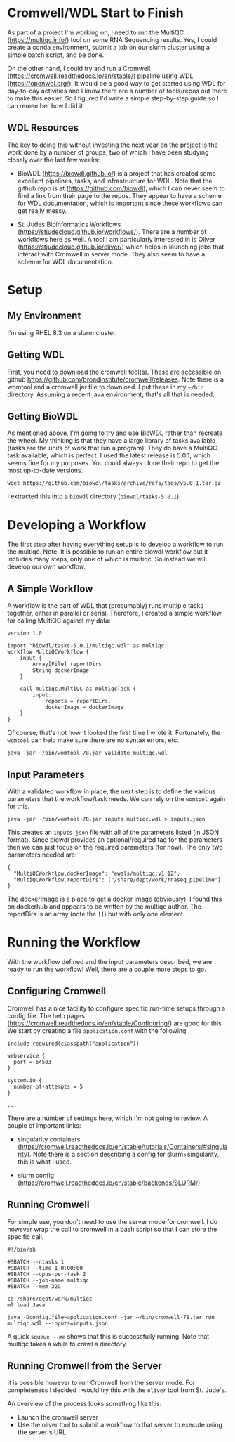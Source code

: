 # Cromwell/WDL Start to Finish
As part of a project I'm working on, I need to run the MultiQC (https://multiqc.info/) tool on some RNA Sequencing results. Yes, I could create a conda environment, submit a job on our slurm cluster using a simple batch script, and be done.

On the other hand, I could try and run a Cromwell (https://cromwell.readthedocs.io/en/stable/) pipeline using WDL (https://openwdl.org/). It would be a good way to get started using WDL for day-to-day activities and I know there are a number of tools/repos out there to make this easier. So I figured I'd write a simple step-by-step guide so I can remember how I did it.

## WDL Resources
The key to doing this without investing the next year on the project is the work done by a number of groups, two of which I have been studying closely over the last few weeks:

- BioWDL (https://biowdl.github.io/) is a project that has created some excellent pipelines, tasks, and infrastructure for WDL. Note that the github repo is at (https://github.com/biowdl), which I can never seem to find a link from their page to the repos. They appear to have a scheme for WDL documentation, which is important since these workflows can get really messy.

- St. Judes Bioinformatics Workflows (https://stjudecloud.github.io/workflows/). There are a number of workflows here as well. A tool I am particularly interested in is Oliver (https://stjudecloud.github.io/oliver/) which helps in launching jobs that interact with Cromwell in server mode. They also seem to have a scheme for WDL documentation. 

# Setup

## My Environment
I'm using RHEL 8.3 on a slurm cluster.

## Getting WDL
First, you need to download the cromwell tool(s). These are accessible on github https://github.com/broadinstitute/cromwell/releases. Note there is a womtool and a cromwell jar file to download. I put these in my `~/bin` directory. Assuming a recent java environment, that's all that is needed.

## Getting BioWDL
As mentioned above, I'm going to try and use BioWDL rather than recreate the wheel. My thinking is that they have a large library of tasks available (tasks are the units of work that run a program). They do have a MultiQC task available, which is perfect. I used the latest release is 5.0.1, which seems fine for my purposes. You could always clone their repo to get the most up-to-date versions.

```
wget https://github.com/biowdl/tasks/archive/refs/tags/v5.0.1.tar.gz
```

I extracted this into a `biowdl` directory (`biowdl/tasks-5.0.1`).

# Developing a Workflow
The first step after having everything setup is to develop a workflow to run the multiqc. Note: It is possible to run an entire biowdl workflow but it includes many steps, only one of which is multiqc. So instead we will develop our own workflow.

## A Simple Workflow
A workflow is the part of WDL that (presumably) runs multiple tasks together, either in parallel or serial. Therefore, I created a simple workflow for calling MultiQC against my data:

```
version 1.0

import "biowdl/tasks-5.0.1/multiqc.wdl" as multiqc
workflow MultiQCWorkflow {
    input {
        Array[File] reportDirs
        String dockerImage
    }

    call multiqc.MultiQC as multiqcTask {
        input:
            reports = reportDirs,
            dockerImage = dockerImage
    }
}
```

Of course, that's not how it looked the first time I wrote it. Fortunately, the `womtool` can help make sure there are no syntax errors, etc.

```
java -jar ~/bin/womtool-78.jar validate multiqc.wdl
```

## Input Parameters
With a validated workflow in place, the next step is to define the various parameters that the workflow/task needs. We can rely on the `womtool` again for this.

```
java -jar ~/bin/womtool-78.jar inputs multiqc.wdl > inputs.json
```

This creates an `inputs.json` file with all of the parameters listed (in JSON format). Since biowdl provides an optional/required tag for the parameters then we can just focus on the required parameters (for now). The only two parameters needed are:

```
{
  "MultiQCWorkflow.dockerImage": "ewels/multiqc:v1.12",
  "MultiQCWorkflow.reportDirs": ["/share/dept/work/rnaseq_pipeline"]
}
```

The dockerImage is a place to get a docker image (obviously). I found this on dockerhub and appears to be written by the multiqc author. The reportDirs is an array (note the `[]`) but with only one element.

# Running the Workflow
With the workflow defined and the input parameters described, we are ready to run the workflow! Well, there are a couple more steps to go.

## Configuring Cromwell
Cromwell has a nice facility to configure specific run-time setups through a config file. The help pages (https://cromwell.readthedocs.io/en/stable/Configuring/) are good for this. We start by creating a file `application.conf` with the following

```
include required(classpath("application"))

webservice {
  port = 64503
}

system.io {
  number-of-attempts = 5
}

...

```

There are a number of settings here, which I'm not going to review. A couple of important links:
- singularity containers (https://cromwell.readthedocs.io/en/stable/tutorials/Containers/#singularity). Note there is a section describing a config for slurm+singularity, this is what I used.

- slurm config (https://cromwell.readthedocs.io/en/stable/backends/SLURM/)

## Running Cromwell
For simple use, you don't need to use the server mode for cromwell. I do however wrap the call to cromwell in a bash script so that I can store the specific call.

```
#!/bin/sh

#SBATCH --ntasks 1
#SBATCH --time 1-0:00:00
#SBATCH --cpus-per-task 2
#SBATCH --job-name multiqc
#SBATCH --mem 32G

cd /share/dept/work/multiqc
ml load Java

java -Dconfig.file=application.conf -jar ~/bin/cromwell-78.jar run multiqc.wdl --inputs=inputs.json 
```

A quick `squeue --me` shows that this is successfully running. Note that multiqc takes a while to crawl a directory.

## Running Cromwell from the Server

It is possible however to run Cromwell from the server mode. For completeness I decided I would try this with the `oliver` tool from St. Jude's.

An overview of the process looks something like this:
- Launch the cromwell server
- Use the oliver tool to submit a workflow to that server to execute using the server's URL
